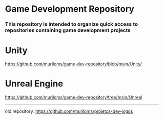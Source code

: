 # Game Development Repository
### This repository is intended to organize quick access to repositories containing game development projects

# Unity
https://github.com/muriloms/game-dev-repository/blob/main/Unity/

# Unreal Engine
https://github.com/muriloms/game-dev-repository/tree/main/Unreal


___
old repository: https://github.com/muriloms/projetos-dev-jogos
